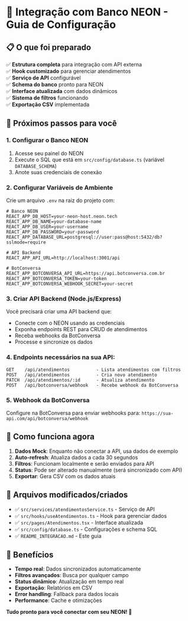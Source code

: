 
# 🔗 Integração com Banco NEON - Guia de Configuração

## 📋 O que foi preparado

✅ **Estrutura completa** para integração com API externa  
✅ **Hook customizado** para gerenciar atendimentos  
✅ **Serviço de API** configurável  
✅ **Schema do banco** pronto para NEON  
✅ **Interface atualizada** com dados dinâmicos  
✅ **Sistema de filtros** funcionando  
✅ **Exportação CSV** implementada  

## 🚀 Próximos passos para você

### 1. Configurar o Banco NEON

1. Acesse seu painel do NEON
2. Execute o SQL que está em `src/config/database.ts` (variável `DATABASE_SCHEMA`)
3. Anote suas credenciais de conexão

### 2. Configurar Variáveis de Ambiente

Crie um arquivo `.env` na raiz do projeto com:

```env
# Banco NEON
REACT_APP_DB_HOST=your-neon-host.neon.tech
REACT_APP_DB_NAME=your-database-name
REACT_APP_DB_USER=your-username
REACT_APP_DB_PASSWORD=your-password
REACT_APP_DATABASE_URL=postgresql://user:pass@host:5432/db?sslmode=require

# API Backend
REACT_APP_API_URL=http://localhost:3001/api

# BotConversa
REACT_APP_BOTCONVERSA_API_URL=https://api.botconversa.com.br
REACT_APP_BOTCONVERSA_TOKEN=your-token
REACT_APP_BOTCONVERSA_WEBHOOK_SECRET=your-secret
```

### 3. Criar API Backend (Node.js/Express)

Você precisará criar uma API backend que:

- Conecte com o NEON usando as credenciais
- Exponha endpoints REST para CRUD de atendimentos
- Receba webhooks da BotConversa
- Processe e sincronize os dados

### 4. Endpoints necessários na sua API:

```
GET    /api/atendimentos          - Lista atendimentos com filtros
POST   /api/atendimentos          - Cria novo atendimento
PATCH  /api/atendimentos/:id      - Atualiza atendimento
POST   /api/botconversa/webhook   - Recebe webhook da BotConversa
```

### 5. Webhook da BotConversa

Configure na BotConversa para enviar webhooks para:
`https://sua-api.com/api/botconversa/webhook`

## 🔧 Como funciona agora

1. **Dados Mock**: Enquanto não conectar a API, usa dados de exemplo
2. **Auto-refresh**: Atualiza dados a cada 30 segundos
3. **Filtros**: Funcionam localmente e serão enviados para API
4. **Status**: Pode ser alterado manualmente (será sincronizado com API)
5. **Exportar**: Gera CSV com os dados atuais

## 📁 Arquivos modificados/criados

- ✅ `src/services/atendimentosService.ts` - Serviço de API
- ✅ `src/hooks/useAtendimentos.ts` - Hook para gerenciar dados  
- ✅ `src/pages/Atendimentos.tsx` - Interface atualizada
- ✅ `src/config/database.ts` - Configurações e schema SQL
- ✅ `README_INTEGRACAO.md` - Este guia

## 🎯 Benefícios

- **Tempo real**: Dados sincronizados automaticamente
- **Filtros avançados**: Busca por qualquer campo
- **Status dinâmico**: Atualização em tempo real
- **Exportação**: Relatórios em CSV
- **Error handling**: Fallback para dados locais
- **Performance**: Cache e otimizações

**Tudo pronto para você conectar com seu NEON! 🚀**
